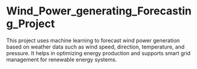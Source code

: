 # Wind_Power_generating_Forecasting_Project
This project uses machine learning to forecast wind power generation based on weather data such as wind speed, direction, temperature, and pressure. It helps in optimizing energy production and supports smart grid management for renewable energy systems.
